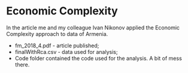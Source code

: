 # Economic Complexity

In the article me and my colleague Ivan Nikonov applied the Economic Complexity approach to data of Armenia.
+ fm_2018_4.pdf - article published;
+ finalWithRca.csv - data used for analysis;
+ Code folder contained the code used for the analysis. A bit of mess there.